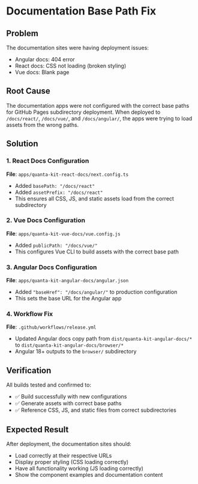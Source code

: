 # Documentation Base Path Fix

## Problem

The documentation sites were having deployment issues:

- Angular docs: 404 error
- React docs: CSS not loading (broken styling)
- Vue docs: Blank page

## Root Cause

The documentation apps were not configured with the correct base paths for GitHub Pages subdirectory deployment. When deployed to `/docs/react/`, `/docs/vue/`, and `/docs/angular/`, the apps were trying to load assets from the wrong paths.

## Solution

### 1. React Docs Configuration

**File**: `apps/quanta-kit-react-docs/next.config.ts`

- Added `basePath: "/docs/react"`
- Added `assetPrefix: "/docs/react"`
- This ensures all CSS, JS, and static assets load from the correct subdirectory

### 2. Vue Docs Configuration

**File**: `apps/quanta-kit-vue-docs/vue.config.js`

- Added `publicPath: "/docs/vue/"`
- This configures Vue CLI to build assets with the correct base path

### 3. Angular Docs Configuration

**File**: `apps/quanta-kit-angular-docs/angular.json`

- Added `"baseHref": "/docs/angular/"` to production configuration
- This sets the base URL for the Angular app

### 4. Workflow Fix

**File**: `.github/workflows/release.yml`

- Updated Angular docs copy path from `dist/quanta-kit-angular-docs/*` to `dist/quanta-kit-angular-docs/browser/*`
- Angular 18+ outputs to the `browser/` subdirectory

## Verification

All builds tested and confirmed to:

- ✅ Build successfully with new configurations
- ✅ Generate assets with correct base paths
- ✅ Reference CSS, JS, and static files from correct subdirectories

## Expected Result

After deployment, the documentation sites should:

- Load correctly at their respective URLs
- Display proper styling (CSS loading correctly)
- Have all functionality working (JS loading correctly)
- Show the component examples and documentation content
